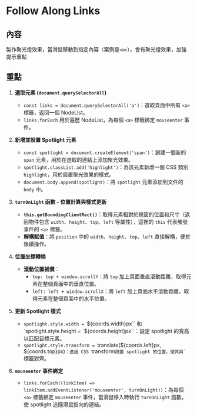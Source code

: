 # Follow Along Links

## 內容
製作聚光燈效果，當滑鼠移動到指定內容（案例是`<a>`），會有聚光燈效果，加強提示重點


## 重點

1. **選取元素 (`document.querySelectorAll`)**
   - `const links = document.querySelectorAll('a')`：選取頁面中所有 `<a>` 標籤，返回一個 NodeList。
   - `links.forEach` 用於遍歷 NodeList，為每個 `<a>` 標籤綁定 `mouseenter` 事件。

2. **新增並設置 Spotlight 元素**
   - `const spotlight = document.createElement('span')`：創建一個新的 `span` 元素，用於在選取的連結上添加聚光效果。
   - `spotlight.classList.add('highlight')`：為該元素新增一個 CSS 類別 `highlight`，用於設置聚光效果的樣式。
   - `document.body.append(spotlight)`：將 `spotlight` 元素添加到文件的 `body` 中。

3. **`turnOnLight` 函數 - 位置計算與樣式更新**
   - **`this.getBoundingClientRect()`**：取得元素相對於視窗的位置和尺寸（返回物件包含 `width`、`height`、`top`、`left` 等屬性），這裡的 `this` 代表觸發事件的 `<a>` 標籤。
   - **解構賦值**：將 `position` 中的 `width`、`height`、`top`、`left` 直接解構，便於後續操作。

4. **位置坐標轉換**
   - **滾動位置補償**：
     - `top: top + window.scrollY`：將 `top` 加上頁面垂直滾動距離，取得元素在整個頁面中的垂直位置。
     - `left: left + window.scrollX`：將 `left` 加上頁面水平滾動距離，取得元素在整個頁面中的水平位置。

5. **更新 Spotlight 樣式**
   - `spotlight.style.width = `${coords.width}px`` 和 `spotlight.style.height = `${coords.height}px``：設定 spotlight 的寬高以匹配目標元素。
   - `spotlight.style.transform = `translate(${coords.left}px, ${coords.top}px)`：透過 CSS `transform` 設置 spotlight 的位置，使其與 `<a>` 標籤對齊。

6. **`mouseenter` 事件綁定**
   - `links.forEach((linkItem) => linkItem.addEventListener('mouseenter', turnOnLight))`：為每個 `<a>` 標籤綁定 `mouseenter` 事件，當滑鼠移入時執行 `turnOnLight` 函數，使 spotlight 追隨滑鼠指向的連結。

